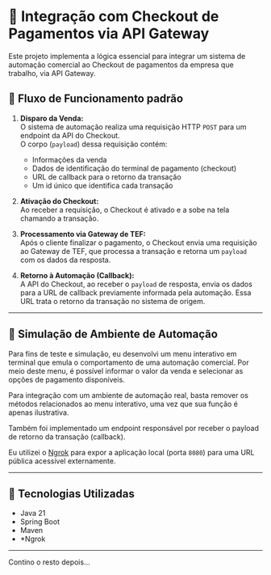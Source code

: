 # 📌 Integração com Checkout de Pagamentos via API Gateway

Este projeto implementa a lógica essencial para integrar um sistema de automação comercial ao Checkout de pagamentos da empresa que trabalho, via API Gateway.


## 🔄 Fluxo de Funcionamento padrão

1. **Disparo da Venda:**  
   O sistema de automação realiza uma requisição HTTP `POST` para um endpoint da API do Checkout.  
   O corpo (`payload`) dessa requisição contém:
   - Informações da venda
   - Dados de identificação do terminal de pagamento (checkout)
   - URL de callback para o retorno da transação
   - Um id único que identifica cada transação

2. **Ativação do Checkout:**  
   Ao receber a requisição, o Checkout é ativado e a sobe na tela chamando a transação.

3. **Processamento via Gateway de TEF:**  
   Após o cliente finalizar o pagamento, o Checkout envia uma requisição ao Gateway de TEF, que processa a transação e retorna um `payload` com os dados da resposta.

4. **Retorno à Automação (Callback):**  
   A API do Checkout, ao receber o `payload` de resposta, envia os dados para a URL de callback previamente informada pela automação. Essa URL trata o retorno da transação no sistema de origem.

---

## 🧪 Simulação de Ambiente de Automação

Para fins de teste e simulação, eu desenvolvi um menu interativo em terminal que emula o comportamento de uma automação comercial. Por meio deste menu, é possível informar o valor da venda e selecionar as opções de pagamento disponíveis.

Para integração com um ambiente de automação real, basta remover os métodos relacionados ao menu interativo, uma vez que sua função é apenas ilustrativa.

Também foi implementado um endpoint responsável por receber o payload de retorno da transação (callback).

Eu utilizei o [Ngrok](https://ngrok.com/docs/getting-started/?os=windows) para expor a aplicação local (porta `8080`) para uma URL pública acessível externamente.

---

## 🚀 Tecnologias Utilizadas

- Java 21
- Spring Boot
- Maven
- *Ngrok

---

Contino o resto depois...
